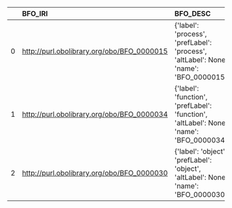 |    | BFO_IRI                                    | BFO_DESC                                                                                | VIMMP_IRI                                                   | VIMMP_DESC                            | VIMMP_DEF   |
|---:|:-------------------------------------------|:----------------------------------------------------------------------------------------|:------------------------------------------------------------|:--------------------------------------|:------------|
|  0 | http://purl.obolibrary.org/obo/BFO_0000015 | {'label': 'process', 'prefLabel': 'process', 'altLabel': None, 'name': 'BFO_0000015'}   | https://emmc.eu/semantics/evmpo/evmpo.ttl#process           | {'name': 'process'}                   | []          |
|  1 | http://purl.obolibrary.org/obo/BFO_0000034 | {'label': 'function', 'prefLabel': 'function', 'altLabel': None, 'name': 'BFO_0000034'} | https://purl.vimmp.eu/semantics/vov/vov.ttl#function        | {'name': 'function'}                  | []          |
|  2 | http://purl.obolibrary.org/obo/BFO_0000030 | {'label': 'object', 'prefLabel': 'object', 'altLabel': None, 'name': 'BFO_0000030'}     | https://purl.vimmp.eu/semantics/alignment/emmo1s.ttl#Object | {'label': 'object', 'name': 'object'} | []          |